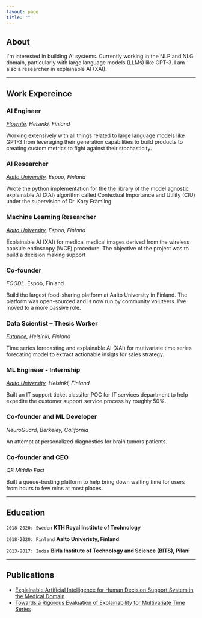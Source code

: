```yaml
---
layout: page
title: ""
---
```

## About
I'm interested in building AI systems. Currently working in the NLP and NLG domain, particularly with large language models (LLMs) like GPT-3. I am also a researcher in explainable AI (XAI).

---
## Work Expereince

### AI Engineer
*[Flowrite](https://www.flowrite.com), Helsinki, Finland*

Working extensively with all things related to large language models like GPT-3 from leveraging their generation capabilities to build products to creating custom metrics to fight against their stochasticity.

### AI Researcher
*[Aalto University](https://www.aalto.com), Espoo, Finland*

Wrote the python implementation for the the library of the model agnostic explainable AI (XAI) algorithm called Contextual Importance and Utility (CIU) under the supervision of Dr. Kary Främling.

### Machine Learning Researcher
*[Aalto University](https://www.aalto.com), Espoo, Finland*

Explainable AI (XAI) for medical medical images derived from the wireless capsule endoscopy (WCE) procedure. The objective of the project was to build a decision making support

### Co-founder
*FOODL*, Espoo, Finland

Build the largest food-sharing platform at Aalto University in Finland. The platform was open-sourced and is now run by community voluteers. I've moved to a more passive role.

### Data Scientist – Thesis Worker
*[Futurice](https://www.futurice.com), Helsinki, Finland*

Time series forecasting and explainable AI (XAI) for mutivariate time series forecating model to extract actionable insigts for sales strategy. 

### ML Engineer - Internship
*[Aalto University](https://www.aalto.com), Helsinki, Finland*

Built an IT support ticket classifer POC for IT services department to help expedite the customer support service process by roughly 50%.

### Co-founder and ML Developer
*NeuroGuard, Berkeley, California*

An attempt at personalized diagnostics for brain tumors patients.

### Co-founder and CEO
*QB Middle East*

Built a queue-busting platform to help bring down waiting time for users from hours to few mins at most places.

---
## Education


`2018-2020: Sweden`
__KTH Royal Institute of Technology__

`2018-2020: Finland`
__Aalto Univeristy, Finland__

`2013-2017: India`
__Birla Institute of Technology and Science (BITS), Pilani__

---
## Publications

<!-- A list is also available [online](http://scholar.google.co.uk/citations?user=LTOTl0YAAAAJ) -->

- [Explainable Artificial Intelligence for Human Decision Support System in the Medical Domain](https://www.mdpi.com/2504-4990/3/3/37)
- [Towards a Rigorous Evaluation of Explainability for Multivariate Time Series](https://arxiv.org/abs/2104.04075)
